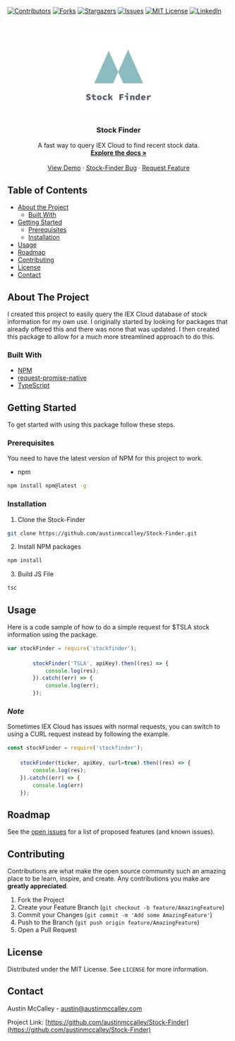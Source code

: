 <!-- PROJECT SHIELDS -->
[![Contributors][contributors-shield]][contributors-url]
[![Forks][forks-shield]][forks-url]
[![Stargazers][stars-shield]][stars-url]
[![Issues][issues-shield]][issues-url]
[![MIT License][license-shield]][license-url]
[![LinkedIn][linkedin-shield]][linkedin-url]



<!-- PROJECT LOGO -->
<br />
<p align="center">
  <a href="https://github.com/austinmccalley/Stock-Finder/">
    <img src="images/logo.png" alt="Logo" width="180" height="180">
  </a>

  <h3 align="center">Stock Finder</h3>

  <p align="center">
     A fast way to query IEX Cloud to find recent stock data.
    <br />
    <a href="https://github.com/austinmccalley/Stock-Finder"><strong>Explore the docs »</strong></a>
    <br />
    <br />
    <a href="https://github.com/austinmccalley/Stock-Finder">View Demo</a>
    ·
    <a href="https://github.com/austinmccalley/Stock-Finder/issues">Stock-Finder Bug</a>
    ·
    <a href="https://github.com/austinmccalley/Stock-Finder/issues">Request Feature</a>
  </p>
</p>



<!-- TABLE OF CONTENTS -->
## Table of Contents

* [About the Project](#about-the-project)
  * [Built With](#built-with)
* [Getting Started](#getting-started)
  * [Prerequisites](#prerequisites)
  * [Installation](#installation)
* [Usage](#usage)
* [Roadmap](#roadmap)
* [Contributing](#contributing)
* [License](#license)
* [Contact](#contact)



<!-- ABOUT THE PROJECT -->
## About The Project

I created this project to easily query the IEX Cloud database of stock information for my own use. I originally started by looking for packages that already offered this and there was none that was updated. I then created this package to allow for a much more streamlined approach to do this.


### Built With

* [NPM](https://nodejs.org)
* [request-promise-native](https://github.com/request/request-promise-native)
* [TypeScript](https://www.typescriptlang.org/)



<!-- GETTING STARTED -->
## Getting Started

To get started with using this package follow these steps.

### Prerequisites

You need to have the latest version of NPM for this project to work.
* npm
```sh
npm install npm@latest -g
```

### Installation

1. Clone the Stock-Finder
```sh
git clone https://github.com/austinmccalley/Stock-Finder.git
```
2. Install NPM packages
```sh
npm install
```
3. Build JS File
```sh
tsc
```

<!-- USAGE EXAMPLES -->
## Usage

Here is a code sample of how to do a simple request for $TSLA stock information using the package.

```javascript
var stockFinder = require('stockfinder');

        stockFinder('TSLA', apiKey).then((res) => {
            console.log(res);
        }).catch((err) => {
            console.log(err);
        });
```

### *Note*
Sometimes IEX Cloud has issues with normal requests, you can switch to using a CURL request instead by following the example.

```javascript
const stockFinder = require('stockfinder');

    stockFinder(ticker, apiKey, curl=true).then((res) => {
        console.log(res);
    }).catch((err) => {
        console.log(err)
    });
```

<!-- ROADMAP -->
## Roadmap

See the [open issues](https://github.com/austinmccalley/Stock-Finder/issues) for a list of proposed features (and known issues).



<!-- CONTRIBUTING -->
## Contributing

Contributions are what make the open source community such an amazing place to be learn, inspire, and create. Any contributions you make are **greatly appreciated**.

1. Fork the Project
2. Create your Feature Branch (`git checkout -b feature/AmazingFeature`)
3. Commit your Changes (`git commit -m 'Add some AmazingFeature'`)
4. Push to the Branch (`git push origin feature/AmazingFeature`)
5. Open a Pull Request



<!-- LICENSE -->
## License

Distributed under the MIT License. See `LICENSE` for more information.



<!-- CONTACT -->
## Contact

Austin McCalley - austin@austinmccalley.com

Project Link: [https://github.com/austinmccalley/Stock-Finder](https://github.com/austinmccalley/Stock-Finder)






<!-- MARKDOWN LINKS & IMAGES -->
<!-- https://www.markdownguide.org/basic-syntax/#reference-style-links -->
[contributors-shield]: https://img.shields.io/github/contributors/austinmccalley/Stock-Finder.svg?style=flat-square
[contributors-url]: https://github.com/austinmccalley/Stock-Finder/graphs/contributors
[forks-shield]: https://img.shields.io/github/forks/austinmccalley/Stock-Finder.svg?style=flat-square
[forks-url]: https://github.com/austinmccalley/Stock-Finder/network/members
[stars-shield]: https://img.shields.io/github/stars/austinmccalley/Stock-Finder.svg?style=flat-square
[stars-url]: https://github.com/austinmccalley/Stock-Finder/stargazers
[issues-shield]: https://img.shields.io/github/issues/austinmccalley/Stock-Finder.svg?style=flat-square
[issues-url]: https://github.com/austinmccalley/Stock-Finder/issues
[license-shield]: https://img.shields.io/github/license/austinmccalley/Stock-Finder.svg?style=flat-square
[license-url]: https://github.com/austinmccalley/Stock-Finder/blob/master/LICENSE
[linkedin-shield]: https://img.shields.io/badge/-LinkedIn-black.svg?style=flat-square&logo=linkedin&colorB=555
[linkedin-url]: https://linkedin.com/in/austin-mccalley
[product-screenshot]: images/screenshot.png
